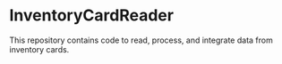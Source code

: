 # InventoryCardReader
This repository contains code to read, process, and integrate data from inventory cards. 
